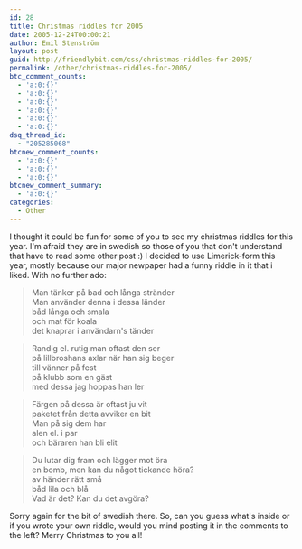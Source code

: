 ```yaml
---
id: 28
title: Christmas riddles for 2005
date: 2005-12-24T00:00:21
author: Emil Stenström
layout: post
guid: http://friendlybit.com/css/christmas-riddles-for-2005/
permalink: /other/christmas-riddles-for-2005/
btc_comment_counts:
  - 'a:0:{}'
  - 'a:0:{}'
  - 'a:0:{}'
  - 'a:0:{}'
  - 'a:0:{}'
  - 'a:0:{}'
dsq_thread_id:
  - "205285068"
btcnew_comment_counts:
  - 'a:0:{}'
  - 'a:0:{}'
  - 'a:0:{}'
btcnew_comment_summary:
  - 'a:0:{}'
categories:
  - Other
---
```

I thought it could be fun for some of you to see my christmas riddles for this year. I'm afraid they are in swedish so those of you that don't understand that have to read some other post :) I decided to use Limerick-form this year, mostly because our major newpaper had a funny riddle in it that i liked. With no further ado:

> <p lang="sv">
>   Man tänker på bad och långa stränder<br /> Man använder denna i dessa länder<br /> båd långa och smala<br /> och mat för koala<br /> det knaprar i användarn's tänder
> </p>

> <p lang="sv">
>   Randig el. rutig man oftast den ser<br /> på lillbroshans axlar när han sig beger<br /> till vänner på fest<br /> på klubb som en gäst<br /> med dessa jag hoppas han ler
> </p>

> <p lang="sv">
>   Färgen på dessa är oftast ju vit<br /> paketet från detta avviker en bit<br /> Man på sig dem har<br /> alen el. i par<br /> och bäraren han bli elit
> </p>

> <p lang="sv">
>   Du lutar dig fram och lägger mot öra<br /> en bomb, men kan du något tickande höra?<br /> av händer rätt små<br /> båd lila och blå<br /> Vad är det? Kan du det avgöra?
> </p>

Sorry again for the bit of swedish there. So, can you guess what's inside or if you wrote your own riddle, would you mind posting it in the comments to the left? Merry Christmas to you all!

